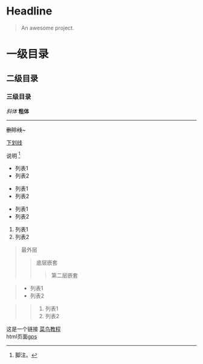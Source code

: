 # Headline

> An awesome project.

# 一级目录
## 二级目录
### 三级目录

*斜体*
**粗体**
***
~~删除线~~~

<u>下划线</u>

说明 [^RUNOOB]

[^RUNOOB]: 脚注。

* 列表1
* 列表2

+ 列表1
+ 列表2

- 列表1
- 列表2

1. 列表1
2. 列表2

>最外层
>>底层嵌套
>>>第二层嵌套

>* 列表1
>* 列表2

>>1. 列表1
>>2. 列表2

这是一个链接 [菜鸟教程](https://www.runoob.com)  
html页面[gps](/html/gps.html "/html/gps.html")